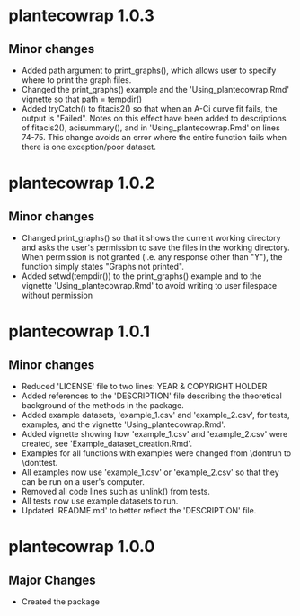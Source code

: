 # plantecowrap 1.0.3

## Minor changes

- Added path argument to print_graphs(), which allows user to specify where to
print the graph files.
- Changed the print_graphs() example and the 'Using_plantecowrap.Rmd' vignette
so that path = tempdir()
- Added tryCatch() to fitacis2() so that when an A-Ci curve fit fails, the
output is "Failed". Notes on this effect have been added to descriptions of
fitacis2(), acisummary(), and in 'Using_plantecowrap.Rmd' on lines 74-75. This
change avoids an error where the entire function fails when there is one
exception/poor dataset.

# plantecowrap 1.0.2

## Minor changes

- Changed print_graphs() so that it shows the current working directory and
asks the user's permission to save the files in the working directory. When
permission is not granted (i.e. any response other than "Y"), the function
simply states "Graphs not printed".
- Added setwd(tempdir()) to the print_graphs() example and to the vignette
'Using_plantecowrap.Rmd' to avoid writing to user filespace without permission

# plantecowrap 1.0.1

## Minor changes

- Reduced 'LICENSE' file to two lines: YEAR & COPYRIGHT HOLDER
- Added references to the 'DESCRIPTION' file describing the theoretical
background of the methods in the package.
- Added example datasets, 'example_1.csv' and 'example_2.csv', for tests,
examples, and the vignette 'Using_plantecowrap.Rmd'.
- Added vignette showing how 'example_1.csv' and 'example_2.csv' were created,
see 'Example_dataset_creation.Rmd'.
- Examples for all functions with examples were changed from \dontrun to
\donttest.
- All examples now use 'example_1.csv' or 'example_2.csv' so that they can be
run on a user's computer.
- Removed all code lines such as unlink() from tests.
- All tests now use example datasets to run.
- Updated 'README.md' to better reflect the 'DESCRIPTION' file.

# plantecowrap 1.0.0

## Major Changes

- Created the package